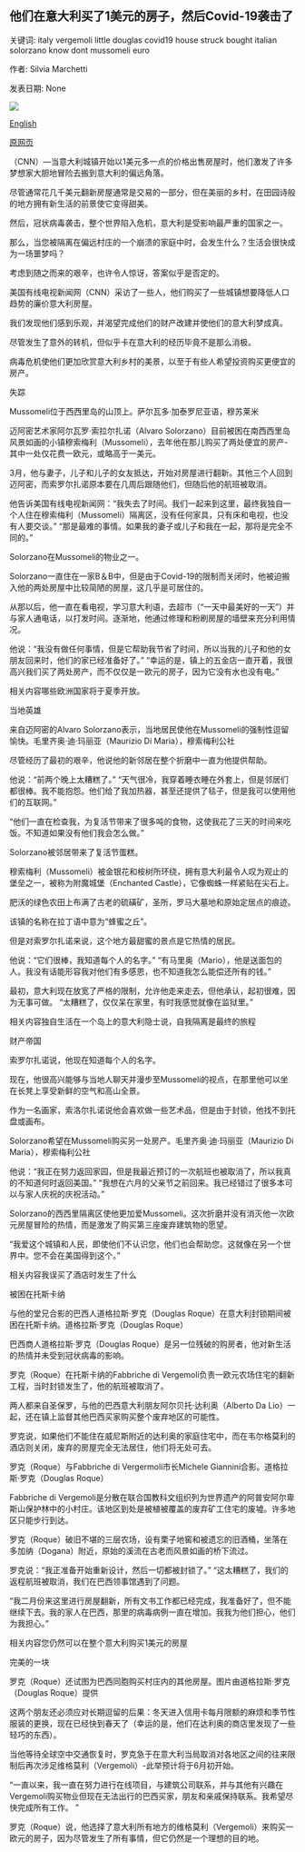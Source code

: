 ## 他们在意大利买了1美元的房子，然后Covid-19袭击了

关键词: italy vergemoli little douglas covid19 house struck bought italian solorzano know dont mussomeli euro

作者: Silvia Marchetti

发表日期: None

![](https://cdn.cnn.com/cnnnext/dam/assets/200519163830-roque-douglas-one-super-tease.jpg)

[English](They%20bought%20a%20%241%20house%20in%20Italy%2C%20then%20Covid-19%20struck.md)

[原网页](https://edition.cnn.com/travel/article/one-euro-house-italy-coronavirus/index.html)

（CNN）—当意大利城镇开始以1美元多一点的价格出售房屋时，他们激发了许多梦想家大胆地冒险去搬到意大利的偏远角落。

尽管通常花几千美元翻新房屋通常是交易的一部分，但在美丽的乡村，在田园诗般的地方拥有新生活的前景使它变得甜美。

然后，冠状病毒袭击，整个世界陷入危机，意大利是受影响最严重的国家之一。

那么，当您被隔离在偏远村庄的一个崩溃的家庭中时，会发生什么？生活会很快成为一场噩梦吗？

考虑到随之而来的艰辛，也许令人惊讶，答案似乎是否定的。

美国有线电视新闻网（CNN）采访了一些人，他们购买了一些城镇想要降低人口趋势的廉价意大利房屋。

我们发现他们感到乐观，并渴望完成他们的财产改建并使他们的意大利梦成真。

尽管发生了意外的转机，但似乎卡在意大利的经历毕竟不是那么消极。

病毒危机使他们更加欣赏意大利乡村的美景，以至于有些人希望投资购买更便宜的房产。

失踪

Mussomeli位于西西里岛的山顶上。萨尔瓦多·加泰罗尼亚语，穆苏莱米

迈阿密艺术家阿尔瓦罗·索拉尔扎诺（Alvaro Solorzano）目前被困在南西西里岛风景如画的小镇穆索梅利（Mussomeli），去年他在那儿购买了两处便宜的房产-其中一处仅花费一欧元，或略高于一美元。

3月，他与妻子，儿子和儿子的女友抵达，开始对房屋进行翻新。其他三个人回到迈阿密，而索罗尔扎诺原本要在几周后跟随他们，但随后他的航班被取消。

他告诉美国有线电视新闻网：“我失去了时间。我们一起来到这里，最终我独自一个人住在穆索梅利（Mussomeli）隔离区，没有任何家具，只有床和电视，也没有人要交谈。” “那是最难的事情。如果我的妻子或儿子和我在一起，那将是完全不同的。”

Solorzano在Mussomeli的物业之一。

Solorzano一直住在一家B＆B中，但是由于Covid-19的限制而关闭时，他被迫搬入他的两处房屋中比较简陋的房屋，这几乎是可居住的。

从那以后，他一直在看电视，学习意大利语，去超市（“一天中最美好的一天”）并与家人通电话，以打发时间。逐渐地，他通过修理和粉刷房屋的墙壁来充分利用情况。

他说：“我没有做任何事情，但是它帮助我节省了时间，所以当我的儿子和他的女朋友回来时，他们的家已经准备好了。” “幸运的是，镇上的五金店一直开着，我很高兴我们买了两处房产，而不仅仅是一欧元的房子，因为它没有水也没有电。”

相关内容哪些欧洲国家将于夏季开放。

当地英雄

来自迈阿密的Alvaro Solorzano表示，当地居民使他在Mussomeli的强制性逗留愉快。毛里齐奥·迪·玛丽亚（Maurizio Di Maria），穆索梅利公社

尽管经历了最初的艰辛，他说他的新邻居在整个折磨中一直为他提供帮助。

他说：“前两个晚上太糟糕了。” “天气很冷，我穿着睡衣睡在外套上，但是邻居们都很棒。我不能抱怨。他们给了我加热器，甚至还提供了毯子，但是我可以使用他们的互联网。”

“他们一直在检查我，为复活节带来了很多吨的食物，这使我花了三天的时间来吃饭。不知道如果没有他们我会怎么做。”

Solorzano被邻居带来了复活节蛋糕。

穆索梅利（Mussomeli）被金银花和桉树所环绕，拥有意大利最令人叹为观止的堡垒之一，被称为附魔城堡（Enchanted Castle），它像蜘蛛一样紧贴在尖石上。

肥沃的绿色农田上布满了古老的硫磺矿，圣所，罗马大墓地和原始定居点的痕迹。

该镇的名称在拉丁语中意为“蜂蜜之丘”。

但是对索罗尔扎诺来说，这个地方最甜蜜的景点是它热情的居民。

他说：“它们很棒，我知道每个人的名字。” “有马里奥（Mario），他是送面包的人。我没有话能形容我对他们有多感恩，也不知道我怎么能偿还所有的钱。”

最初，意大利现在放宽了严格的限制，允许他走来走去，但他承认，起初很难，因为无事可做。 “太糟糕了，仅仅呆在家里，有时我感觉就像在监狱里。”

相关内容独自生活在一个岛上的意大利隐士说，自我隔离是最终的旅程

财产帝国

索罗尔扎诺说，他现在知道每个人的名字。

现在，他很高兴能够与当地人聊天并漫步至Mussomeli的视点，在那里他可以坐在长凳上享受新鲜的空气和高山全景。

作为一名画家，索洛尔扎诺说他会喜欢做一些艺术品，但是由于封锁，他找不到托盘或画布。

Solorzano希望在Mussomeli购买另一处房产。毛里齐奥·迪·玛丽亚（Maurizio Di Maria），穆索梅利公社

他说：“我正在努力返回家园，但是我最近预订的一次航班也被取消了，所以我真的不知道何时返回美国。” “我想在六月的父亲节之前回来。我已经错过了很多本可以与家人庆祝的庆祝活动。”

Solorzano的西西里隔离区使他更加爱Mussomeli。这次折磨并没有消灭他一次欧元房屋冒险的热情，而是激发了购买第三座废弃建筑物的愿望。

“我爱这个城镇和人民，即使他们不认识您，他们也会帮助您。这就像在另一个世界中。您不会在美国得到这个。”

相关内容我误买了酒店时发生了什么

被困在托斯卡纳

与他的堂兄合影的巴西人道格拉斯·罗克（Douglas Roque）在意大利封锁期间被困在托斯卡纳。道格拉斯·罗克（Douglas Roque）

巴西商人道格拉斯·罗克（Douglas Roque）是另一位残破的购房者，他对新生活的热情并未受到冠状病毒的影响。

罗克（Roque）在托斯卡纳的Fabbriche di Vergemoli负责一欧元农场住宅的翻新工程，当时封锁发生了，他的航班被取消了。

两人都来自圣保罗，与他的巴西意大利朋友阿尔贝托·达利奥（Alberto Da Lio）一起，还在镇上监督其他巴西买家购买整个废弃地区的可能性。

罗克说，如果他们不能住在威尼斯附近的达利奥的家庭住宅中，而在韦尔格莫利的酒店则关闭，废弃的房屋完全无法居住，他们将无处可去。

罗克（Roque）与Fabbriche di Vergermoli市长Michele Giannini合影。道格拉斯·罗克（Douglas Roque）

Fabbriche di Vergemoli是分散在联合国教科文组织列为世界遗产的阿普安阿尔卑斯山保护林中的小村庄。该地区到处是被植被覆盖的废弃矿工住宅的废墟。许多地区只能步行到达。

罗克（Roque）破旧不堪的三层农场，设有栗子地窖和被遗忘的旧酒桶，坐落在多加纳（Dogana）附近，原始的溪流在古老而风景如画的桥下流过。

罗克说：“我正准备开始重新设计，然后一切都被封锁了。” “这太糟糕了，我们的返程航班被取消，我们在巴西领事馆遇到了问题。

“我二月份来这里进行房屋翻新，所有文书工作都已经完成，我准备好了，但不能继续下去。我的家人在巴西，那里的病毒病例一直在增加。我我为他们担心，他们为我担心。”

相关内容您仍然可以在整个意大利购买1美元的房屋

完美的一块

罗克（Roque）还试图为巴西同胞购买村庄内的其他房屋。图片由道格拉斯·罗克（Douglas Roque）提供

这两个朋友还必须应对长期逗留的后果：冬天进入信用卡每月限额的麻烦和季节性服装的更换，现在已经快到春天了（幸运的是，他们在达利奥的商店里发现了一些轻巧的东西）。

当他等待全球空中交通恢复时，罗克急于在意大利当局取消对各地区之间的往来限制后再次涉足维格莫利（Vergemoli）-此举预计将于6月初开始。

“一直以来，我一直在努力进行在线项目，与建筑公司联系，并与其他有兴趣在Vergemoli购买物业但现在无法出行的巴西买家，朋友和亲戚保持联系。我希望尽快完成所有工作。 ”

罗克（Roque）说，他选择了意大利所有地方的维格莫利（Vergemoli）来购买一欧元的房子，因为尽管发生了所有事情，但它仍然是一个理想的目的地。
